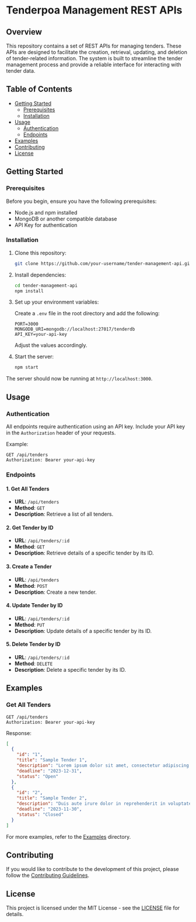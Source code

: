 # Tenderpoa Management REST APIs

## Overview

This repository contains a set of REST APIs for managing tenders. These APIs are designed to facilitate the creation, retrieval, updating, and deletion of tender-related information. The system is built to streamline the tender management process and provide a reliable interface for interacting with tender data.

## Table of Contents

- [Getting Started](#getting-started)
  - [Prerequisites](#prerequisites)
  - [Installation](#installation)
- [Usage](#usage)
  - [Authentication](#authentication)
  - [Endpoints](#endpoints)
- [Examples](#examples)
- [Contributing](#contributing)
- [License](#license)

## Getting Started

### Prerequisites

Before you begin, ensure you have the following prerequisites:

- Node.js and npm installed
- MongoDB or another compatible database
- API Key for authentication

### Installation

1. Clone this repository:

   ```bash
   git clone https://github.com/your-username/tender-management-api.git
   ```

2. Install dependencies:

   ```bash
   cd tender-management-api
   npm install
   ```

3. Set up your environment variables:

   Create a `.env` file in the root directory and add the following:

   ```env
   PORT=3000
   MONGODB_URI=mongodb://localhost:27017/tenderdb
   API_KEY=your-api-key
   ```

   Adjust the values accordingly.

4. Start the server:

   ```bash
   npm start
   ```

The server should now be running at `http://localhost:3000`.

## Usage

### Authentication

All endpoints require authentication using an API key. Include your API key in the `Authorization` header of your requests.

Example:

```http
GET /api/tenders
Authorization: Bearer your-api-key
```

### Endpoints

#### 1. Get All Tenders

- **URL**: `/api/tenders`
- **Method**: `GET`
- **Description**: Retrieve a list of all tenders.

#### 2. Get Tender by ID

- **URL**: `/api/tenders/:id`
- **Method**: `GET`
- **Description**: Retrieve details of a specific tender by its ID.

#### 3. Create a Tender

- **URL**: `/api/tenders`
- **Method**: `POST`
- **Description**: Create a new tender.

#### 4. Update Tender by ID

- **URL**: `/api/tenders/:id`
- **Method**: `PUT`
- **Description**: Update details of a specific tender by its ID.

#### 5. Delete Tender by ID

- **URL**: `/api/tenders/:id`
- **Method**: `DELETE`
- **Description**: Delete a specific tender by its ID.

## Examples

### Get All Tenders

```http
GET /api/tenders
Authorization: Bearer your-api-key
```

Response:

```json
[
  {
    "id": "1",
    "title": "Sample Tender 1",
    "description": "Lorem ipsum dolor sit amet, consectetur adipiscing elit.",
    "deadline": "2023-12-31",
    "status": "Open"
  },
  {
    "id": "2",
    "title": "Sample Tender 2",
    "description": "Duis aute irure dolor in reprehenderit in voluptate velit esse cillum dolore eu fugiat nulla pariatur.",
    "deadline": "2023-11-30",
    "status": "Closed"
  }
]
```

For more examples, refer to the [Examples](/examples) directory.

## Contributing

If you would like to contribute to the development of this project, please follow the [Contributing Guidelines](/CONTRIBUTING.md).

## License

This project is licensed under the MIT License - see the [LICENSE](/LICENSE) file for details.
